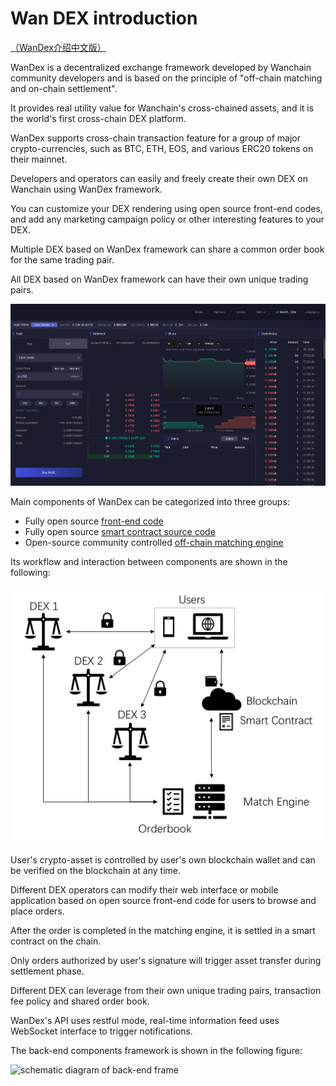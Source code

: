 # Wan DEX introduction

[（WanDex介绍中文版）](./wan-dex-introduction-zh.md)

WanDex is a decentralized exchange framework developed by Wanchain community developers and is based on the principle of "off-chain matching and on-chain settlement".

It provides real utility value for Wanchain's cross-chained assets, and it is the world's first cross-chain DEX platform.

WanDex supports cross-chain transaction feature for a group of major crypto-currencies, such as BTC, ETH, EOS, and various ERC20 tokens on their mainnet.

Developers and operators can easily and freely create their own DEX on Wanchain using WanDex framework.

You can customize your DEX rendering using open source front-end codes, and add any marketing campaign policy or other interesting features to your DEX.

Multiple DEX based on WanDex framework can share a common order book for the same trading pair.

All DEX based on WanDex framework can have their own unique trading pairs.


![UI](./media/01wandex.png)

Main components of WanDex can be categorized into three groups:

- Fully open source [front-end code](https://github.com/wandevs/dex-front-end)
- Fully open source [smart contract source code](https://github.com/wandevs/dex-smart-contract)
- Open-source community controlled [off-chain matching engine](https://demodex.wandevs.org:43001/)

Its workflow and interaction between components are shown in the following:

![workflow and interaction between components](./media/02wandex.png)

User's crypto-asset is controlled by user's own blockchain wallet and can be verified on the blockchain at any time.

Different DEX operators can modify their web interface or mobile application based on open source front-end code for users to browse and place orders.

After the order is completed in the matching engine, it is settled in a smart contract on the chain.

Only orders authorized by user's signature will trigger asset transfer during settlement phase.

Different DEX can leverage from their own unique trading pairs, transaction fee policy and shared order book.

WanDex's API uses restful mode, real-time information feed uses WebSocket interface to trigger notifications.

The back-end components framework is shown in the following figure:

![schematic diagram of back-end frame](./media/03wandex.pngg)
